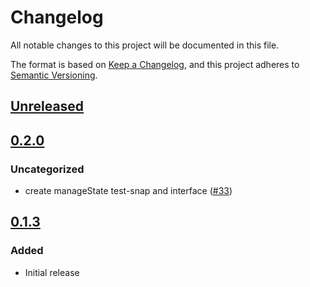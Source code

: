 # Changelog
All notable changes to this project will be documented in this file.

The format is based on [Keep a Changelog](https://keepachangelog.com/en/1.0.0/),
and this project adheres to [Semantic Versioning](https://semver.org/spec/v2.0.0.html).

## [Unreleased]

## [0.2.0]
### Uncategorized
- create manageState test-snap and interface ([#33](https://github.com/MetaMask/test-snaps/pull/33))

## [0.1.3]
### Added
- Initial release

[Unreleased]: https://github.com/MetaMask/test-snaps/compare/v0.2.0...HEAD
[0.2.0]: https://github.com/MetaMask/test-snaps/compare/v0.1.3...v0.2.0
[0.1.3]: https://github.com/MetaMask/test-snaps/releases/tag/v0.1.3

